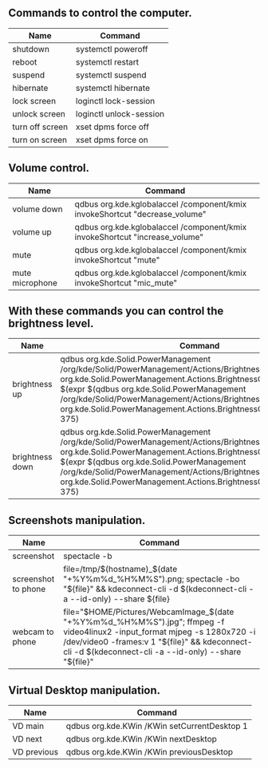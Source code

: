 ## Commands to control the computer.

Name | Command 
------------ | -------------
shutdown | systemctl poweroff   
reboot | systemctl restart
suspend | systemctl suspend
hibernate | systemctl hibernate
lock screen | loginctl lock-session
unlock screen | loginctl unlock-session
turn off screen | xset dpms force off
turn on screen | xset dpms force on

## Volume control.
Name | Command 
------------ | -------------
volume down | qdbus org.kde.kglobalaccel /component/kmix invokeShortcut "decrease_volume"
volume up | qdbus org.kde.kglobalaccel /component/kmix invokeShortcut "increase_volume"
mute | qdbus org.kde.kglobalaccel /component/kmix invokeShortcut "mute"
mute microphone | qdbus org.kde.kglobalaccel /component/kmix invokeShortcut "mic_mute"

## With these commands you can control the brightness level.
Name | Command 
------------ | -------------
brightness up | qdbus org.kde.Solid.PowerManagement /org/kde/Solid/PowerManagement/Actions/BrightnessControl org.kde.Solid.PowerManagement.Actions.BrightnessControl.setBrightness $(expr $(qdbus org.kde.Solid.PowerManagement /org/kde/Solid/PowerManagement/Actions/BrightnessControl org.kde.Solid.PowerManagement.Actions.BrightnessControl.brightness) + 375)
brightness down | qdbus org.kde.Solid.PowerManagement /org/kde/Solid/PowerManagement/Actions/BrightnessControl org.kde.Solid.PowerManagement.Actions.BrightnessControl.setBrightness $(expr $(qdbus org.kde.Solid.PowerManagement /org/kde/Solid/PowerManagement/Actions/BrightnessControl org.kde.Solid.PowerManagement.Actions.BrightnessControl.brightness) - 375)

## Screenshots manipulation.
Name | Command 
------------ | -------------
screenshot | spectacle -b
screenshot to phone | file=/tmp/$(hostname)_$(date "+%Y%m%d_%H%M%S").png; spectacle -bo "${file}" && kdeconnect-cli -d $(kdeconnect-cli -a --id-only) --share ${file}
webcam to phone | file="$HOME/Pictures/WebcamImage_$(date "+%Y%m%d_%H%M%S").jpg"; ffmpeg -f video4linux2 -input_format mjpeg -s 1280x720 -i /dev/video0 -frames:v 1 "${file}" && kdeconnect-cli -d $(kdeconnect-cli -a --id-only) --share "${file}"

## Virtual Desktop manipulation.
Name | Command
------------ | -------------
VD main | qdbus org.kde.KWin /KWin setCurrentDesktop 1
VD next | qdbus org.kde.KWin /KWin nextDesktop
VD previous | qdbus org.kde.KWin /KWin previousDesktop
